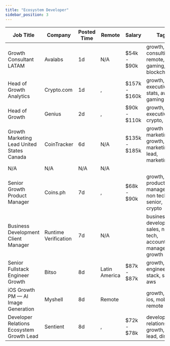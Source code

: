 ```yaml
---
title: "Ecosystem Developer"
sidebar_position: 3
---
```


| Job Title | Company | Posted Time | Remote | Salary | Tags | Apply Link |
|-----------|---------|-------------|--------|--------|------|------------|
| Growth Consultant LATAM | Avalabs | 1d | N/A | $54k - $90k | growth, consulting, remote, gaming, blockchain | [Apply](https://web3.career/growth-consultant-latam-avalabs/80818) |
| Head of Growth Analytics | Crypto.com | 1d | , | $157k - $160k | growth, executive, stats, aws, gaming | [Apply](https://web3.career/head-of-growth-analytics-crypto-com/137620) |
| Head of Growth | Genius | 2d | , | $90k - $110k | growth, executive, crypto, defi | [Apply](https://web3.career/head-of-growth-genius/137565) |
| Growth Marketing Lead United States Canada | CoinTracker | 6d | N/A | $135k - $185k | growth marketing, growth, lead, marketing lead, marketing | [Apply](https://web3.career/growth-marketing-lead-united-states-canada-cointracker/135228) |
| N/A | N/A | N/A | N/A |  |  | [Apply](https://web3.career/metana) |
| Senior Growth Product Manager | Coins.ph | 7d | , | $68k - $90k | growth, product manager, non tech, senior, crypto | [Apply](https://web3.career/senior-growth-product-manager-coins/134661) |
| Business Development Client Manager | Runtime Verification | 7d | N/A |  | business development, sales, non tech, account manager, growth | [Apply](https://web3.career/business-development-client-manager-runtime-verification/134232) |
| Senior Fullstack Engineer Growth | Bitso | 8d | Latin America | $87k - $87k | growth, engineer, full stack, senior, aws | [Apply](https://web3.career/senior-fullstack-engineer-growth-bitso/133506) |
| iOS Growth PM — AI Image Generation | Myshell | 8d | Remote |  | growth, ai, ios, mobile, remote | [Apply](https://web3.career/ios-growth-pm-ai-image-generation-myshell/133347) |
| Developer Relations Ecosystem Growth Lead | Sentient | 8d | , | $72k - $78k | developer relations, growth, dev, lead, discord | [Apply](https://web3.career/developer-relations-ecosystem-growth-lead-sentient/133341) |
